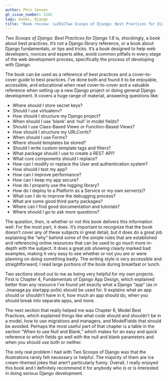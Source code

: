 ```yaml
---
author: Phin Jensen
gh_issue_number: 1242
tags: books, django
title: "Book review: \u201CTwo Scoops of Django: Best Practices for Django 1.8\u201D"
---
```




*Two Scoops of Django: Best Practices for Django 1.8* is, shockingly, a book about best practices. It’s not a Django library reference, or a book about Django fundamentals, or tips and tricks. It’s a book designed to help web developers, novices and experts alike, avoid common pitfalls in every stage of the web development process, specifically the process of developing with Django.

The book can be used as a reference of best practices and a cover-to-cover guide to best practices. I’ve done both and found it to be enjoyable, accessible, and educational when read cover-to-cover and a valuable reference when setting up a new Django project or doing general Django development. It covers a huge range of material, answering questions like:

- Where should I store secret keys?
- Should I use virtualenv?
- How should I structure my Django project?
- When should I use ‘blank’ and ‘null’ in model fields?
- Should I use Class-Based Views or Function-Based Views?
- How should I structure my URLConfs?
- When should I use Forms?
- Where should templates be stored?
- Should I write custom template tags and filters?
- What package should I use to create a REST API?
- What core components should I replace?
- How can I modify or replace the User and authentication system?
- How should I test my app?
- How can I improve performance?
- How can I keep my app secure?
- How do I properly use the logging library?
- How do I deploy to a Platform as a Service or my own server(s)?
- What can I do to improve the debugging process?
- What are some good third-party packages?
- Where can I find good documentation and tutorials?
- Where should I go to ask more questions?

The question, then, is whether or not this book delivers this information well. For the most part, it does. It’s important to recognize that the book doesn’t cover any of these subjects in great detail, but it does do a great job explaining the “why” behind some of the simple rules that are established and referencing online resources that can be used to go much more in-depth with the subject. It does a great job showing clearly marked bad examples, making it very easy to see whether or not you are or were planning on doing something badly. The writing style is very accessible and straightforward; I read large portions of the book during breakfast or lunch.

Two sections stood out to me as being very helpful for my own projects. First is Chapter 4, Fundamentals of Django App Design, which explained better than any resource I’ve found yet exactly what a Django “app” (as in ./manage.py startapp polls) should be used for. It explains what an app should or shouldn’t have in it, how much an app should do, when you should break into separate apps, and more.

The next section that really helped me was Chapter 6, Model Best Practices, which explained things like what code should and shouldn’t be in a model, how to use migrations and managers, and ModelFields that should be avoided. Perhaps the most useful part of that chapter is a table in the section “When to use Null and Blank,” which makes for an easy and quick reference to which fields go well with the null and blank parameters and when you should use both or neither.

The only real problem I had with Two Scoops of Django was that the illustrations rarely felt necessary or helpful. The majority of them are ice cream-themed jokes that aren’t particularly funny. Overall, I really enjoyed this book and I definitely recommend it for anybody who is or is interested in doing serious Django development.


